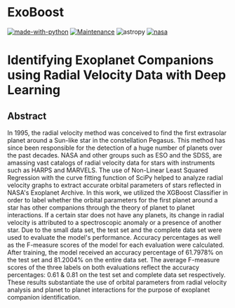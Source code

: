 # ExoBoost
[![made-with-python](https://img.shields.io/badge/Made%20with-Python-1f425f.svg)](https://www.python.org/)
[![Maintenance](https://img.shields.io/badge/Maintained%3F-yes-green.svg)](https://GitHub.com/Naereen/StrapDown.js/graphs/commit-activity)
![astropy](http://img.shields.io/badge/powered%20by-AstroPy-orange.svg?style=flat)
[![nasa](https://img.shields.io/badge/powered%20by-NASA%20Exoplanet%20Archive-blue)](https://exoplanetarchive.ipac.caltech.edu/)

# Identifying Exoplanet Companions using Radial Velocity Data with Deep Learning

## Abstract
<p align="left">  In 1995, the radial velocity method was conceived to find the first extrasolar planet around a Sun-like star in the constellation Pegasus. This method has since been responsible for the detection of a huge number of planets over the past decades. NASA and other groups such as ESO and the SDSS, are amassing vast catalogs of radial velocity data for stars with instruments such as HARPS and MARVELS. The use of Non-Linear Least Squared Regression with the curve fitting function of SciPy helped to analyze radial velocity graphs to extract accurate orbital parameters of stars reflected in NASA's Exoplanet Archive. In this work, we utilized the XGBoost Classifier in order to label whether the orbital parameters for the first planet around a star has other companions through the theory of planet to planet interactions. If a certain star does not have any planets, its change in radial velocity is attributed to a spectroscopic anomaly or a presence of another star. Due to the small data set, the test set and the complete data set were used to evaluate the model's performance. Accuracy percentages as well as the F-measure scores of the model for each evaluation were calculated. After training, the model received an accuracy percentage of 61.7978% on the test set and 81.2004% on the entire data set. The average F-measure scores of the three labels on both evaluations reflect the accuracy percentages: 0.61 & 0.81 on the test set and complete data set respectively. These results substantiate the use of orbital parameters from radial velocity analysis and planet to planet interactions for the purpose of exoplanet companion identification. </p>
